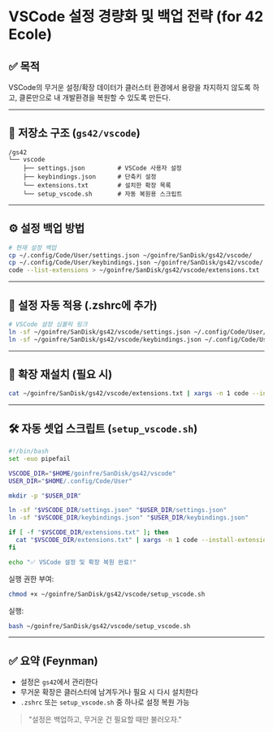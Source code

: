 # VSCode 설정 경량화 및 백업 전략 (for 42 Ecole)

## ✅ 목적

VSCode의 무거운 설정/확장 데이터가 클러스터 환경에서 용량을 차지하지 않도록 하고,
클론만으로 내 개발환경을 복원할 수 있도록 만든다.

---

## 📁 저장소 구조 (`gs42/vscode`)

```
/gs42
└── vscode
    ├── settings.json         # VSCode 사용자 설정
    ├── keybindings.json      # 단축키 설정
    └── extensions.txt        # 설치한 확장 목록
    └── setup_vscode.sh       # 자동 복원용 스크립트
```

---

## ⚙️ 설정 백업 방법

```bash
# 현재 설정 백업
cp ~/.config/Code/User/settings.json ~/goinfre/SanDisk/gs42/vscode/
cp ~/.config/Code/User/keybindings.json ~/goinfre/SanDisk/gs42/vscode/
code --list-extensions > ~/goinfre/SanDisk/gs42/vscode/extensions.txt
```

---

## 🔗 설정 자동 적용 (.zshrc에 추가)

```zsh
# VSCode 설정 심볼릭 링크
ln -sf ~/goinfre/SanDisk/gs42/vscode/settings.json ~/.config/Code/User/settings.json
ln -sf ~/goinfre/SanDisk/gs42/vscode/keybindings.json ~/.config/Code/User/keybindings.json
```

---

## 🔁 확장 재설치 (필요 시)

```bash
cat ~/goinfre/SanDisk/gs42/vscode/extensions.txt | xargs -n 1 code --install-extension
```

---

## 🛠️ 자동 셋업 스크립트 (`setup_vscode.sh`)

```bash
#!/bin/bash
set -euo pipefail

VSCODE_DIR="$HOME/goinfre/SanDisk/gs42/vscode"
USER_DIR="$HOME/.config/Code/User"

mkdir -p "$USER_DIR"

ln -sf "$VSCODE_DIR/settings.json" "$USER_DIR/settings.json"
ln -sf "$VSCODE_DIR/keybindings.json" "$USER_DIR/keybindings.json"

if [ -f "$VSCODE_DIR/extensions.txt" ]; then
  cat "$VSCODE_DIR/extensions.txt" | xargs -n 1 code --install-extension
fi

echo "✅ VSCode 설정 및 확장 복원 완료!"
```

실행 권한 부여:

```bash
chmod +x ~/goinfre/SanDisk/gs42/vscode/setup_vscode.sh
```

실행:

```bash
bash ~/goinfre/SanDisk/gs42/vscode/setup_vscode.sh
```

---

## ✅ 요약 (Feynman)

* 설정은 `gs42`에서 관리한다
* 무거운 확장은 클러스터에 남겨두거나 필요 시 다시 설치한다
* `.zshrc` 또는 `setup_vscode.sh` 중 하나로 설정 복원 가능

> "설정은 백업하고, 무거운 건 필요할 때만 불러오자."
